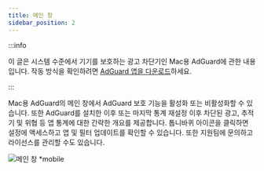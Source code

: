 ```yaml
---
title: 메인 창
sidebar_position: 2
---
```


:::info

이 글은 시스템 수준에서 기기를 보호하는 광고 차단기인 Mac용 AdGuard에 관한 내용입니다. 작동 방식을 확인하려면 [AdGuard 앱을 다운로드](https://agrd.io/download-kb-adblock)하세요.

:::

Mac용 AdGuard의 메인 창에서 AdGuard 보호 기능을 활성화 또는 비활성화할 수 있습니다. 또한 AdGuard를 설치한 이후 또는 마지막 통계 재설정 이후 차단된 광고, 추적기 및 위협 등 앱 통계에 대한 간략한 개요를 제공합니다. 톱니바퀴 아이콘을 클릭하면 설정에 액세스하고 앱 및 필터 업데이트를 확인할 수 있습니다. 또한 지원팀에 문의하고 라이선스를 관리할 수도 있습니다.

![메인 창 \*mobile](https://cdn.adtidy.org/content/kb/ad_blocker/mac/main.png)
